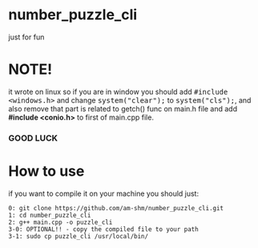 # number_puzzle_cli
just for fun 

# NOTE!
it wrote on linux so if you are in window you should add <tt>#include <windows.h></tt> and change <tt>system("clear");</tt> to <tt>system("cls");</tt>, and also remove that part is related to getch() func on main.h file and add <b>#include <conio.h></b> to first of main.cpp file.<br>
  <h3>GOOD LUCK</h3>

# How to use
if you want to compile it on your machine you should just:
	
	0: git clone https://github.com/am-shm/number_puzzle_cli.git
	1: cd number_puzzle_cli
	2: g++ main.cpp -o puzzle_cli
	3-0: OPTIONAL!! - copy the compiled file to your path
	3-1: sudo cp puzzle_cli /usr/local/bin/  
